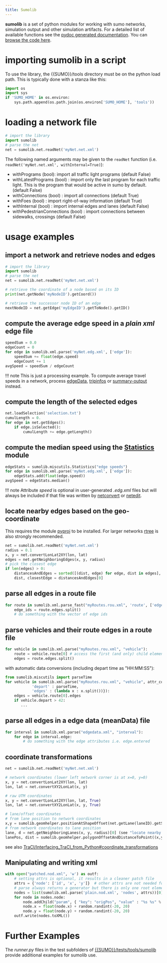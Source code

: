 ```yaml
---
title: Sumolib
---
```


**sumolib** is a set of python modules for working with sumo networks,
simulation output and other simulation artifacts. For a detailed list of
available functions see the [pydoc generated
documentation](https://sumo.dlr.de/pydoc/sumolib.html). You can
[browse the code here](https://github.com/eclipse-sumo/sumo/tree/main/tools/sumolib).

# importing **sumolib** in a script

To use the library, the {{SUMO}}/tools directory must be on the python load
path. This is typically done with a stanza like this:

```python
import os
import sys
if 'SUMO_HOME' in os.environ:
    sys.path.append(os.path.join(os.environ['SUMO_HOME'], 'tools'))
```

# loading a network file

```python
# import the library
import sumolib
# parse the net
net = sumolib.net.readNet('myNet.net.xml')
```

The following named arguments may be given to the `readNet` function (i.e. `readNet('myNet.net.xml', withInternal=True)`):

- withPrograms (bool): import all traffic light programs (default False)
- withLatestPrograms (bool) : import only the last program for each traffic light. This is the program that would be active in sumo by default. (default False)
- withConnections (bool) : import all connections (default True)
- withFoes (bool) : import right-of-way information (default True)
- withInternal (bool) : import internal edges and lanes (default False)
- withPedestrianConnections (bool) : import connections between sidewalks, crossings (default False)

# usage examples

## import a network and retrieve nodes and edges

```python
# import the library
import sumolib
# parse the net
net = sumolib.net.readNet('myNet.net.xml')

# retrieve the coordinate of a node based on its ID
print(net.getNode('myNodeID').getCoord())

# retrieve the successor node ID of an edge
nextNodeID = net.getEdge('myEdgeID').getToNode().getID()
```

## compute the average edge speed in a *plain xml* edge file

```python
speedSum = 0.0
edgeCount = 0
for edge in sumolib.xml.parse('myNet.edg.xml', ['edge']):
    speedSum += float(edge.speed)
    edgeCount += 1
avgSpeed = speedSum / edgeCount
```

!!! note
    This is just a processing example. To compute average travel speeds in a network, process [edgeData](../Simulation/Output/Lane-_or_Edge-based_Traffic_Measures.md), [tripinfos](../Simulation/Output/TripInfo.md) or [summary-output](../Simulation/Output/Summary.md) instead.

## compute the length of the selected edges

```python
net.loadSelection('selection.txt')
cumulLength = 0.
for edge in net.getEdges():
    if edge.isSelected():
        cumulLength += edge.getLength()
```

## compute the median speed using the [Statistics](https://sumo.dlr.de/pydoc/sumolib.miscutils.html#Statistics) module

```python
edgeStats = sumolib.miscutils.Statistics("edge speeds")
for edge in sumolib.xml.parse('myNet.edg.xml', ['edge']):
    edgeStats.add(float(edge.speed))
avgSpeed = edgeStats.median()
```

!!! note
    Attribute *speed* is optional in user-generated *.edg.xml* files but will always be included if that file was written by [netconvert](../netconvert.md) or [netedit](../Netedit/index.md).

## locate nearby edges based on the geo-coordinate
This requires the module [pyproj](https://github.com/pyproj4/pyproj) to be installed.
For larger networks [rtree](https://pypi.org/project/Rtree/) is also strongly recommended.

```python
net = sumolib.net.readNet('myNet.net.xml')
radius = 0.1
x, y = net.convertLonLat2XY(lon, lat)
edges = net.getNeighboringEdges(x, y, radius)
# pick the closest edge
if len(edges) > 0:
    distancesAndEdges = sorted([(dist, edge) for edge, dist in edges], key=lambda x:x[0])
    dist, closestEdge = distancesAndEdges[0]
```

## parse all edges in a route file

```python
for route in sumolib.xml.parse_fast("myRoutes.rou.xml", 'route', ['edges']):
    edge_ids = route.edges.split()
    # do something with the vector of edge ids
```

## parse vehicles and their route edges in a route file

```python
for vehicle in sumolib.xml.parse("myRoutes.rou.xml", "vehicle"):
    route = vehicle.route[0] # access the first (and only) child element with name 'route'
    edges = route.edges.split()
```

with automatic data conversions (including depart time as "HH:MM:SS"):

```python
from sumolib.miscutils import parseTime
for vehicle in sumolib.xml.parse("myRoutes.rou.xml", "vehicle", attr_conversions={
            'depart' : parseTime,
            'edges' : (lambda x : x.split())}):
    edges = vehicle.route[0].edges
    if vehicle.depart > 42:
       ...
```


## parse all edges in a edge data (meanData) file

```python
for interval in sumolib.xml.parse("edgedata.xml", "interval"):
    for edge in interval.edge:
        # do something with the edge attributes i.e. edge.entered
```

## coordinate transformations

```python
net = sumolib.net.readNet('myNet.net.xml')

# network coordinates (lower left network corner is at x=0, y=0)
x, y = net.convertLonLat2XY(lon, lat)
lon, lat = net.convertXY2LonLat(x, y)

# raw UTM coordinates
x, y = net.convertLonLat2XY(lon, lat, True)
lon, lat = net.convertXY2LonLat(x, y, True)

# lane/offset coordinates
# from lane position to network coordinates
x,y = sumolib.geomhelper.positionAtShapeOffset(net.getLane(laneID).getShape(), lanePos)
# from network coordinates to lane position
lane, d = net.getNeighboringLanes(x, y, radius)[0] (see "locate nearby edges based on the geo-coordinate" above)
lanePos, dist = sumolib.geomhelper.polygonOffsetAndDistanceToPoint((x,y), lane.getShape())
```

see also
[TraCI/Interfacing_TraCI_from_Python\#coordinate_transformations](../TraCI/Interfacing_TraCI_from_Python.md#coordinate_transformations)

## Manipulating and writing xml

```python
with open("patched.nod.xml", 'w') as outf:
    # setting attrs is optional, it results in a cleaner patch file
    attrs = {'node': ['id', 'x', 'y']}  # other attrs are not needed for patching
    # parse always returns a generator but there is only one root element
    nodes = list(sumolib.xml.parse('plain.nod.xml', 'nodes', attrs))[0]
    for node in nodes.node:
        node.addChild("param", { "key": "origPos", "value" : "%s %s" % (node.x, node.y) } )
        node.x = float(node.x) + random.randint(-20, 20)
        node.y = float(node.y) + random.randint(-20, 20)
    outf.write(nodes.toXML())
```

# Further Examples

The *runner.py* files in the test subfolders of [{{SUMO}}/tests/tools/sumolib]({{Source}}tests/tools/sumolib) provide additional
examples for sumolib use.

